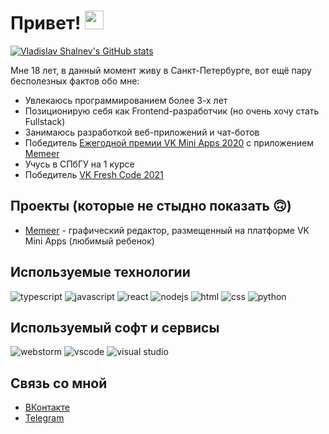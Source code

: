 # Привет! <img src="https://raw.githubusercontent.com/MartinHeinz/MartinHeinz/master/wave.gif" width="30px"></img>

[![Vladislav Shalnev's GitHub stats](https://github-readme-stats.vercel.app/api?username=vladyoslav&count_private=true&show_icons=true&title_color=58a6ff&bg_color=0d1117&hide_border=true&icon_color=fafafa&text_color=fafafa&include_all_commits=true)](https://github.com/anuraghazra/github-readme-stats)


Мне 18 лет, в данный момент живу в Санкт-Петербурге, вот ещё пару бесполезных фактов обо мне:

* Увлекаюсь программированием более 3-х лет
* Позиционирую себя как Frontend-разработчик (но очень хочу стать Fullstack)
* Занимаюсь разработкой веб-приложений и чат-ботов
* Победитель [Ежегодной премии VK Mini Apps 2020](https://vk.com/vkappsdev?w=wall-166562603_3201) с приложением [Memeer](https://vk.com/app7601051)
* Учусь в СПбГУ на 1 курсе
* Победитель [VK Fresh Code 2021](https://vk.com/vkappsdev?w=wall-166562603_3922)

## Проекты (которые не стыдно показать 🙃)

* [Memeer](https://vk.com/app7601051) - графический редактор, размещенный на платформе VK Mini Apps (любимый ребенок)

## Используемые технологии

![typescript](https://img.shields.io/badge/TypeScript-3178C6?style=for-the-badge&logo=TypeScript&logoColor=white)
![javascript](https://img.shields.io/badge/JavaScript-F7DF1E?style=for-the-badge&logo=JavaScript&logoColor=white)
![react](https://img.shields.io/badge/React-61DAFB?style=for-the-badge&logo=React&logoColor=white)
![nodejs](https://img.shields.io/badge/Node.JS-339933?style=for-the-badge&logo=Node.js&logoColor=white)
![html](https://img.shields.io/badge/HTML-E34F26?style=for-the-badge&logo=HTML5&logoColor=white)
![css](https://img.shields.io/badge/CSS-1572B6?style=for-the-badge&logo=CSS3&logoColor=white)
![python](https://img.shields.io/badge/Python-3676ab?style=for-the-badge&logo=Python&logoColor=white)

## Используемый софт и сервисы

![webstorm](https://img.shields.io/badge/WebStorm-000000?style=for-the-badge&logo=WebStorm&logoColor=white)
![vscode](https://img.shields.io/badge/VSCode-007ACC?style=for-the-badge&logo=VisualStudioCode&logoColor=white)
![visual studio](https://img.shields.io/badge/VisualStudio-5C2D91?style=for-the-badge&logo=VisualStudio&logoColor=white)

## Связь со мной

* [ВКонтакте](https://vk.com/vladyoslav)
* [Telegram](https://t.me/vladyoslav)


 
